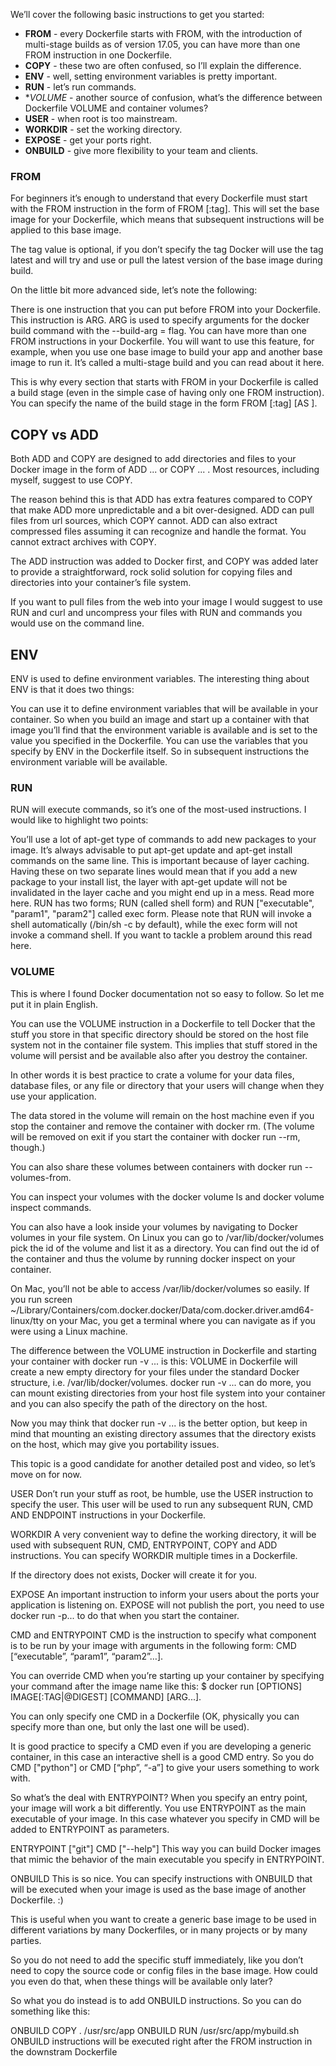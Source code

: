 We’ll cover the following basic instructions to get you started:

* **FROM** - every Dockerfile starts with FROM, with the introduction of multi-stage builds as of version 17.05, you can have more than one FROM instruction in one Dockerfile.
* **COPY** - these two are often confused, so I’ll explain the difference.
* **ENV** - well, setting environment variables is pretty important.
* **RUN** - let’s run commands.
* **VOLUME* - another source of confusion, what’s the difference between Dockerfile VOLUME and container volumes?
* **USER** - when root is too mainstream.
* **WORKDIR** - set the working directory.
* **EXPOSE** - get your ports right.
* **ONBUILD** - give more flexibility to your team and clients.


### FROM
For beginners it’s enough to understand that every Dockerfile must start with the FROM instruction in the form of FROM <image>[:tag]. This will set the base image for your Dockerfile, which means that subsequent instructions will be applied to this base image.

The tag value is optional, if you don’t specify the tag Docker will use the tag latest and will try and use or pull the latest version of the base image during build.

On the little bit more advanced side, let’s note the following:

There is one instruction that you can put before FROM into your Dockerfile. This instruction is ARG. ARG is used to specify arguments for the docker build command with the --build-arg <varname>=<value> flag.
You can have more than one FROM instructions in your Dockerfile. You will want to use this feature, for example, when you use one base image to build your app and another base image to run it.
It’s called a multi-stage build and you can read about it here.

This is why every section that starts with FROM in your Dockerfile is called a build stage (even in the simple case of having only one FROM instruction). You can specify the name of the build stage in the form FROM <image>[:tag] [AS <name>].

## COPY vs ADD
Both ADD and COPY are designed to add directories and files to your Docker image in the form of ADD <src>... <dest> or COPY <src>... <dest>. Most resources, including myself, suggest to use COPY.

The reason behind this is that ADD has extra features compared to COPY that make ADD more unpredictable and a bit over-designed. ADD can pull files from url sources, which COPY cannot. ADD can also extract compressed files assuming it can recognize and handle the format. You cannot extract archives with COPY.

The ADD instruction was added to Docker first, and COPY was added later to provide a straightforward, rock solid solution for copying files and directories into your container’s file system.

If you want to pull files from the web into your image I would suggest to use RUN and curl and uncompress your files with RUN and commands you would use on the command line.

## ENV
ENV is used to define environment variables. The interesting thing about ENV is that it does two things:

You can use it to define environment variables that will be available in your container. So when you build an image and start up a container with that image you’ll find that the environment variable is available and is set to the value you specified in the Dockerfile.
You can use the variables that you specify by ENV in the Dockerfile itself. So in subsequent instructions the environment variable will be available.

### RUN
RUN will execute commands, so it’s one of the most-used instructions. I would like to highlight two points:

You’ll use a lot of apt-get type of commands to add new packages to your image. It’s always advisable to put apt-get update and apt-get install commands on the same line. This is important because of layer caching. Having these on two separate lines would mean that if you add a new package to your install list, the layer with apt-get update will not be invalidated in the layer cache and you might end up in a mess. Read more here.
RUN has two forms; RUN <command> (called shell form) and RUN ["executable", "param1", "param2"] called exec form. Please note that RUN <command> will invoke a shell automatically (/bin/sh -c by default), while the exec form will not invoke a command shell. If you want to tackle a problem around this read here.

### VOLUME
This is where I found Docker documentation not so easy to follow. So let me put it in plain English.

You can use the VOLUME instruction in a Dockerfile to tell Docker that the stuff you store in that specific directory should be stored on the host file system not in the container file system. This implies that stuff stored in the volume will persist and be available also after you destroy the container.

In other words it is best practice to crate a volume for your data files, database files, or any file or directory that your users will change when they use your application.

The data stored in the volume will remain on the host machine even if you stop the container and remove the container with docker rm. (The volume will be removed on exit if you start the container with docker run --rm, though.)

You can also share these volumes between containers with docker run --volumes-from.

You can inspect your volumes with the docker volume ls and docker volume inspect commands.

You can also have a look inside your volumes by navigating to Docker volumes in your file system. On Linux you can go to /var/lib/docker/volumes pick the id of the volume and list it as a directory. You can find out the id of the container and thus the volume by running docker inspect on your container.

On Mac, you’ll not be able to access /var/lib/docker/volumes so easily. If you run screen ~/Library/Containers/com.docker.docker/Data/com.docker.driver.amd64-linux/tty on your Mac, you get a terminal where you can navigate as if you were using a Linux machine.

The difference between the VOLUME instruction in Dockerfile and starting your container with docker run -v ... is this: VOLUME in Dockerfile will create a new empty directory for your files under the standard Docker structure, i.e. /var/lib/docker/volumes. docker run -v ... can do more, you can mount existing directories from your host file system into your container and you can also specify the path of the directory on the host.

Now you may think that docker run -v ... is the better option, but keep in mind that mounting an existing directory assumes that the directory exists on the host, which may give you portability issues.

This topic is a good candidate for another detailed post and video, so let’s move on for now.

USER
Don’t run your stuff as root, be humble, use the USER instruction to specify the user. This user will be used to run any subsequent RUN, CMD AND ENDPOINT instructions in your Dockerfile.

WORKDIR
A very convenient way to define the working directory, it will be used with subsequent RUN, CMD, ENTRYPOINT, COPY and ADD instructions. You can specify WORKDIR multiple times in a Dockerfile.

If the directory does not exists, Docker will create it for you.

EXPOSE
An important instruction to inform your users about the ports your application is listening on. EXPOSE will not publish the port, you need to use docker run -p... to do that when you start the container.

CMD and ENTRYPOINT
CMD is the instruction to specify what component is to be run by your image with arguments in the following form: CMD [“executable”, “param1”, “param2”…].

You can override CMD when you’re starting up your container by specifying your command after the image name like this: $ docker run [OPTIONS] IMAGE[:TAG|@DIGEST] [COMMAND] [ARG...].

You can only specify one CMD in a Dockerfile (OK, physically you can specify more than one, but only the last one will be used).

It is good practice to specify a CMD even if you are developing a generic container, in this case an interactive shell is a good CMD entry. So you do CMD ["python"] or CMD [“php”, “-a”] to give your users something to work with.

So what’s the deal with ENTRYPOINT? When you specify an entry point, your image will work a bit differently. You use ENTRYPOINT as the main executable of your image. In this case whatever you specify in CMD will be added to ENTRYPOINT as parameters.

ENTRYPOINT ["git"]
CMD ["--help"]
This way you can build Docker images that mimic the behavior of the main executable you specify in ENTRYPOINT.

ONBUILD
This is so nice. You can specify instructions with ONBUILD that will be executed when your image is used as the base image of another Dockerfile. :)

This is useful when you want to create a generic base image to be used in different variations by many Dockerfiles, or in many projects or by many parties.

So you do not need to add the specific stuff immediately, like you don’t need to copy the source code or config files in the base image. How could you even do that, when these things will be available only later?

So what you do instead is to add ONBUILD instructions. So you can do something like this:

ONBUILD COPY . /usr/src/app
ONBUILD RUN /usr/src/app/mybuild.sh
ONBUILD instructions will be executed right after the FROM instruction in the downstram Dockerfile


